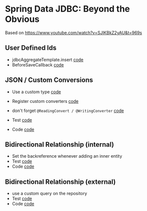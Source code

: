 # Spring Data JDBC: Beyond the Obvious

Based on <https://www.youtube.com/watch?v=SJlKBkZ2yAU&t=969s>

## User Defined Ids
- jdbcAggregateTemplate.insert [code](./src/test/java/com/example/springdatajdbcbeyondobvious/idgeneration/IdGenerationApplicationTests.java?plain=1#L22)
- BeforeSaveCallback [code](./src/main/java/com/example/springdatajdbcbeyondobvious/idgeneration/IdGenerationApplication.java?plain=1#L18)

## JSON / Custom Conversions
- Use a custom type  [code](./src/main/java/com/example/springdatajdbcbeyondobvious/conversion/Description.java) 
- Register custom converters [code](./src/main/java/com/example/springdatajdbcbeyondobvious/conversion/ConversionApplication.java?plain=1#L34)
- don't forget `@ReadingConvert / @WritingConverter` [code](./src/main/java/com/example/springdatajdbcbeyondobvious/conversion/ConversionApplication.java?plain=1#L38)

- Test [code](./src/test/java/com/example/springdatajdbcbeyondobvious/conversion/ConversionApplicationTests.java)
- Code [code](./src/main/java/com/example/springdatajdbcbeyondobvious/conversion/ConversionApplication.java)

## Bidirectional Relationship (internal)
- Set the backreference whenever adding an inner entity
- Test [code](./src/test/java/com/example/springdatajdbcbeyondobvious/bidiinternal/BiDiInternalApplicationTests.java)
- Code [code](./src/main/java/com/example/springdatajdbcbeyondobvious/bidiinternal/Toy.java?plain=1#L25)

## Bidirectional Relationship (external)
- use a custom query on the repository
- Test [code](./src/test/java/com/example/springdatajdbcbeyondobvious/bidirectional/BidirectionalApplicationTests.java)
- Code [code](./src/main/java/com/example/springdatajdbcbeyondobvious/bidirectional/MinionRepository.java?plain=1#L10)
